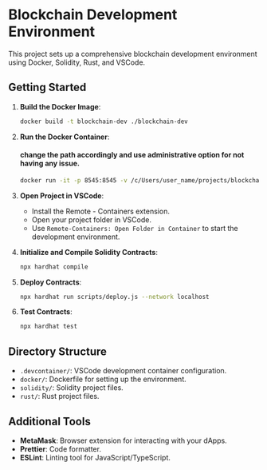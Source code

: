 # Blockchain Development Environment

This project sets up a comprehensive blockchain development environment using Docker, Solidity, Rust, and VSCode.

## Getting Started

1. **Build the Docker Image**:
    ```sh
   docker build -t blockchain-dev ./blockchain-dev

    ```

2. **Run the Docker Container**:
    #### change the path accordingly and use administrative option for not having any issue.
    
    ```sh
    docker run -it -p 8545:8545 -v /c/Users/user_name/projects/blockchain-dev:/usr/src/app --name BlockChainDevelopmentEnvironment blockchain-dev
    ```

3. **Open Project in VSCode**:
    - Install the Remote - Containers extension.
    - Open your project folder in VSCode.
    - Use `Remote-Containers: Open Folder in Container` to start the development environment.

4. **Initialize and Compile Solidity Contracts**:
    ```sh
    npx hardhat compile
    ```

5. **Deploy Contracts**:
    ```sh
    npx hardhat run scripts/deploy.js --network localhost
    ```

6. **Test Contracts**:
    ```sh
    npx hardhat test
    ```

## Directory Structure

- `.devcontainer/`: VSCode development container configuration.
- `docker/`: Dockerfile for setting up the environment.
- `solidity/`: Solidity project files.
- `rust/`: Rust project files.

## Additional Tools

- **MetaMask**: Browser extension for interacting with your dApps.
- **Prettier**: Code formatter.
- **ESLint**: Linting tool for JavaScript/TypeScript.
